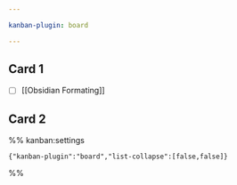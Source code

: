 ```yaml
---

kanban-plugin: board

---
```


## Card 1

- [ ] [[Obsidian Formating]]


## Card 2





%% kanban:settings
```
{"kanban-plugin":"board","list-collapse":[false,false]}
```
%%